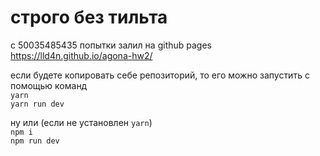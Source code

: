 # строго без тильта

с 50035485435 попытки залил на github pages
https://lld4n.github.io/agona-hw2/

если будете копировать себе репозиторий, то его можно запустить с помощью команд  
`yarn`  
`yarn run dev`

ну или (если не установлен `yarn`)  
`npm i`  
`npm run dev`
